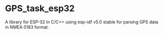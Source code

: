 # GPS_task_esp32

A library for ESP-32 in C/C++ using esp-idf v5.0 stable for parsing GPS data in NMEA 0183 format.
